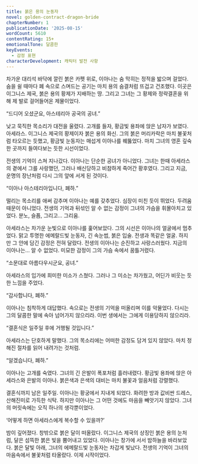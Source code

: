 ```yaml
---
title: 붉은 용의 눈동자
novel: golden-contract-dragon-bride
chapterNumber: 1
publicationDate: '2025-08-15'
wordCount: 5610
contentRating: 15+
emotionalTone: 달콤한
keyEvents:
  - 감정 표현
characterDevelopment: 캐릭터 발전 사항
---
```

차가운 대리석 바닥에 깔린 붉은 카펫 위로, 이아나는 숨 막히는 정적을 밟으며 걸었다. 숨을 쉴 때마다 폐 속으로 스며드는 공기는 마치 용의 숨결처럼 뜨겁고 건조했다. 이곳은 이그니스 제국, 붉은 용의 황제가 지배하는 땅. 그리고 그녀는 그 황제와 정략결혼을 위해 제 발로 걸어들어온 제물이었다.

“드디어 오셨군요, 아스테리아 공국의 공녀.”

낮고 묵직한 목소리가 대전을 울렸다. 고개를 들자, 황금빛 용좌에 앉은 남자가 보였다. 아세라스. 이그니스 제국의 황제이자 붉은 용의 화신. 그의 붉은 머리카락은 마치 불꽃처럼 타오르는 듯했고, 황금빛 눈동자는 매섭게 이아나를 꿰뚫었다. 마치 그녀의 영혼 깊숙한 곳까지 들여다보는 듯한 시선이었다.

전생의 기억이 스쳐 지나갔다. 이아나는 단순한 공녀가 아니었다. 그녀는 한때 아세라스의 곁에서 그를 사랑했던, 그러나 배신당하고 비참하게 죽어간 황후였다. 그리고 지금, 운명의 장난처럼 다시 그의 앞에 서게 된 것이다.

“이아나 아스테리아입니다, 폐하.”

떨리는 목소리를 애써 감추며 이아나는 예를 갖추었다. 심장이 미친 듯이 뛰었다. 두려움 때문이 아니었다. 전생의 기억과 뒤섞인 알 수 없는 감정이 그녀의 가슴을 휘몰아치고 있었다.  분노, 슬픔, 그리고… 그리움.

아세라스는 차가운 눈빛으로 이아나를 훑어보았다. 그의 시선은 이아나의 얼굴에서 멈추었다. 맑고 투명한 에메랄드빛 눈동자, 긴 속눈썹, 붉은 입술. 전생과 똑같은 얼굴. 하지만 그 안에 담긴 감정은 전혀 달랐다. 전생의 이아나는 순진하고 사랑스러웠다. 지금의 이아나는… 알 수 없었다. 미묘한 감정이 그의 가슴 속에서 꿈틀거렸다.

“소문대로 아름다우시군요, 공녀.”

아세라스의 입가에 희미한 미소가 스쳤다. 그러나 그 미소는 차가웠고, 어딘가 비웃는 듯한 느낌을 주었다.

“감사합니다, 폐하.”

이아나는 침착하게 대답했다. 속으로는 전생의 기억을 떠올리며 이를 악물었다. 다시는 그의 달콤한 말에 속아 넘어가지 않으리라. 이번 생에서는 그에게 이용당하지 않으리라.

“결혼식은 일주일 후에 거행될 것입니다.”

아세라스는 단호하게 말했다. 그의 목소리에는 어떠한 감정도 담겨 있지 않았다. 마치 정해진 절차를 읽어 내려가는 것처럼.

“알겠습니다, 폐하.”

이아나는 고개를 숙였다. 그녀의 긴 은발이 폭포처럼 흘러내렸다.  황금빛 용좌에 앉은 아세라스와 은발의 이아나. 붉은색과 은색의 대비는 마치 불꽃과 얼음처럼 강렬했다.

결혼식까지 남은 일주일. 이아나는 황궁에서 지내게 되었다. 화려한 방과 값비싼 드레스, 산해진미로 가득한 식탁. 하지만 이아나는 그 어떤 것에도 마음을 빼앗기지 않았다. 그녀의 머릿속에는 오직 하나의 생각뿐이었다.

‘어떻게 하면 아세라스에게 복수할 수 있을까?’

밤이 깊어졌다. 창밖으로 붉은 달이 떠올랐다. 이그니스 제국의 상징인 붉은 용의 눈처럼, 달은 섬뜩한 붉은 빛을 뿜어내고 있었다. 이아나는 창가에 서서 밤하늘을 바라보았다. 붉은 달빛 아래, 그녀의 에메랄드빛 눈동자는 차갑게 빛났다. 전생의 기억이 그녀의 마음속에서 불꽃처럼 타올랐다.  이제 시작이었다.
